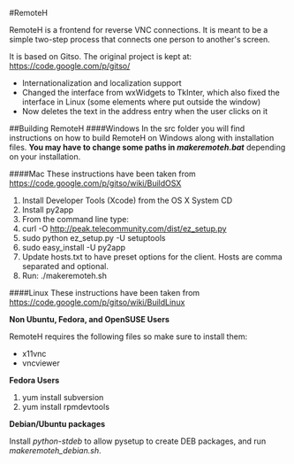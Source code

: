 #RemoteH

RemoteH is a frontend for reverse VNC connections. It is meant to be a simple two-step process that connects one person to another's screen.

It is based on Gitso. The original project is kept at: https://code.google.com/p/gitso/

+ Internationalization and localization support
+ Changed the interface from wxWidgets to TkInter, which also fixed the interface in Linux (some elements where put outside the window)
+ Now deletes the text in the address entry when the user clicks on it

##Building RemoteH
####Windows
In the src folder you will find instructions on how to build RemoteH on Windows along with installation files.
**You may have to change some paths in *makeremoteh.bat*** depending on your installation.

####Mac
These instructions have been taken from https://code.google.com/p/gitso/wiki/BuildOSX

1. Install Developer Tools (Xcode) from the OS X System CD
2. Install py2app
3. From the command line type:
4. curl -O http://peak.telecommunity.com/dist/ez_setup.py
5. sudo python ez_setup.py -U setuptools
6. sudo easy_install -U py2app
7. Update hosts.txt to have preset options for the client. Hosts are comma separated and optional.
8. Run: ./makeremoteh.sh

####Linux
These instructions have been taken from https://code.google.com/p/gitso/wiki/BuildLinux

**Non Ubuntu, Fedora, and OpenSUSE Users**
 
RemoteH requires the following files so make sure to install them:

+ x11vnc
+ vncviewer

**Fedora Users**

1. yum install subversion
2. yum install rpmdevtools

**Debian/Ubuntu packages**

Install *python-stdeb* to allow pysetup to create DEB packages, and run *makeremoteh_debian.sh*.
